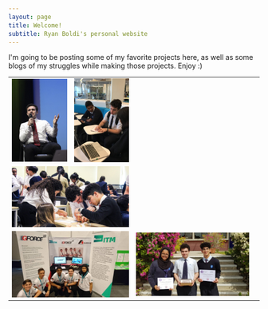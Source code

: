 ```yaml
---
layout: page
title: Welcome!
subtitle: Ryan Boldi's personal website
---
```

I'm going to be posting some of my favorite projects here, as well as some blogs of my struggles while making those projects. Enjoy :)
<table style="margin-left:auto;margin-right:auto;"><tr>
<td><img src="/img/home_page/public_speaking_downsized2.jpg" alt="Ryan speaking during his campaign for Head Boy 2020" style="width: 300px;"> 
 </td>
<td> 
<img src="/img/home_page/Helping1.jpg" alt="Ryan helping another student come up with an implementation for her competition idea" style="width: 300px;"> </td>
</tr>
<tr>
<td colspan="2">
<img src="/img/home_page/stem3.jpg" alt="Ryan working with his team to build a spaghetti tower for a STEM competition" style="width: 620px;"> </td> 
</tr>
<tr>
<td colspan="2"><img src="/img/home_page/F11.jpg" alt="A picture of Ryan during 'F1 in Schools'" style="width: 620px;"/></td>
<td colspan="2">
<img src="/img/home_page/Win1.jpg" alt="Ryan and his team winning the Dubai College Diamond Diode STEM competition" style="width: 620px;"> 
<td>
</tr></table>